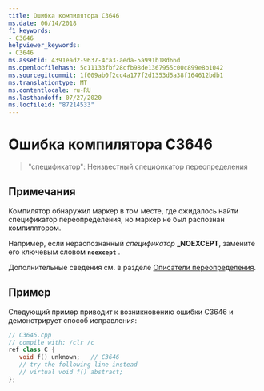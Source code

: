 ```yaml
---
title: Ошибка компилятора C3646
ms.date: 06/14/2018
f1_keywords:
- C3646
helpviewer_keywords:
- C3646
ms.assetid: 4391ead2-9637-4ca3-aeda-5a991b18d66d
ms.openlocfilehash: 5c11133fbf28cfb98de1367955c00c899e8b1042
ms.sourcegitcommit: 1f009ab0f2cc4a177f2d1353d5a38f164612bdb1
ms.translationtype: MT
ms.contentlocale: ru-RU
ms.lasthandoff: 07/27/2020
ms.locfileid: "87214533"
---
```

# <a name="compiler-error-c3646"></a>Ошибка компилятора C3646

> "спецификатор": Неизвестный спецификатор переопределения

## <a name="remarks"></a>Примечания

Компилятор обнаружил маркер в том месте, где ожидалось найти спецификатор переопределения, но маркер не был распознан компилятором.

Например, если нераспознанный *спецификатор* **_NOEXCEPT**, замените его ключевым словом **`noexcept`** .

Дополнительные сведения см. в разделе [Описатели переопределения](../../extensions/override-specifiers-cpp-component-extensions.md).

## <a name="example"></a>Пример

Следующий пример приводит к возникновению ошибки C3646 и демонстрирует способ исправления:

```cpp
// C3646.cpp
// compile with: /clr /c
ref class C {
   void f() unknown;   // C3646
   // try the following line instead
   // virtual void f() abstract;
};
```
